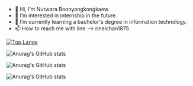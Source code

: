 - 👋 Hi, I’m Nutwara Boonyangkongkaew.
- 👀 I’m interested in internship in the future.
- 🌱 I’m currently learning a bachelor's degree in information technology.
- 📫 How to reach me with line --> rinelchan1875

<!---
rinelchan/rinelchan is a ✨ special ✨ repository because its `README.md` (this file) appears on your GitHub profile.
You can click the Preview link to take a look at your changes.
--->

[![Top Langs](https://github-readme-stats.vercel.app/api/top-langs/?username=rinelchan&layout=compact)](https://github.com/rinelchan/github-readme-stats)

![Anurag's GitHub stats](https://github-readme-stats.vercel.app/api?username=rinelchan&count_private=true)

![Anurag's GitHub stats](https://github-readme-stats.vercel.app/api?username=rinelchan&show_icons=true)

![Anurag's GitHub stats](https://github-readme-stats.vercel.app/api?username=rinelchan&show_icons=true&theme=radical)

